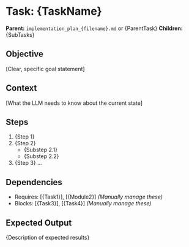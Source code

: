 <!--
Instructions: Fill in the placeholders below to create a Task Instruction document.
This document provides detailed, procedural guidance for a specific task.
-->

# Task: {TaskName}

   **Parent:** `implementation_plan_{filename}.md` or {ParentTask}
   **Children:** {SubTasks}

## Objective

[Clear, specific goal statement]

## Context

[What the LLM needs to know about the current state]

## Steps

1. {Step 1}
2. {Step 2}
   - {Substep 2.1}
   - {Substep 2.2}
3. {Step 3}
...

## Dependencies

- Requires: [{Task1}], [{Module2}]  *(Manually manage these)*
- Blocks: [{Task3}], [{Task4}]   *(Manually manage these)*

## Expected Output

{Description of expected results}
